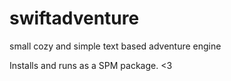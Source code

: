 # swiftadventure
small cozy and simple text based adventure engine

Installs and runs as a SPM package. <3
